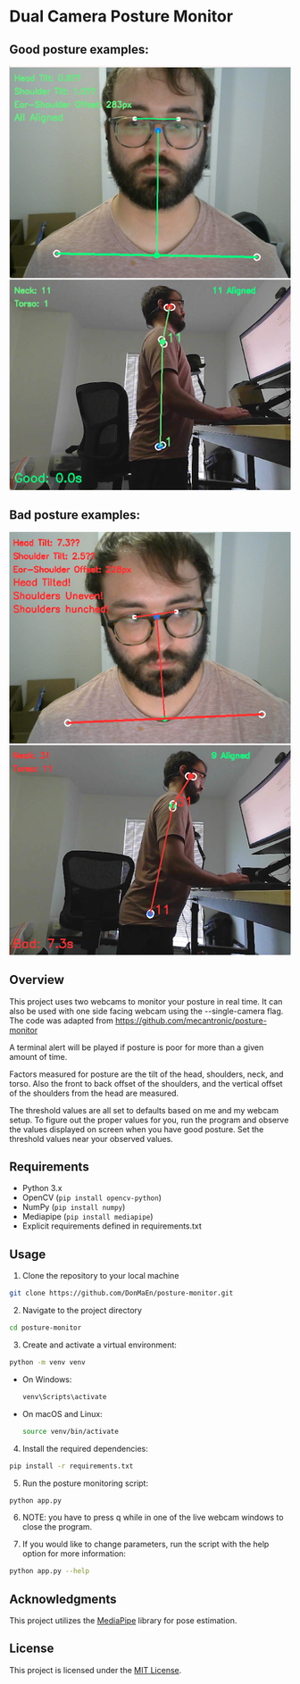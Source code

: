 # Dual Camera Posture Monitor

## Good posture examples:
![](front_good.png)
![](side_good.png)

## Bad posture examples:
![](front_bad.png)
![](side_bad.png)

## Overview
This project uses two webcams to monitor your posture in real time. It can also be used with one side facing webcam using the --single-camera flag. The code was adapted from https://github.com/mecantronic/posture-monitor

A terminal alert will be played if posture is poor for more than a given amount of time.

Factors measured for posture are the tilt of the head, shoulders, neck, and torso. Also the front to back offset of the shoulders, and the vertical offset of the shoulders from the head are measured.

The threshold values are all set to defaults based on me and my webcam setup. To figure out the proper values for you, run the program and observe the values displayed on screen when you have good posture. Set the threshold values near your observed values.


## Requirements
* Python 3.x
* OpenCV (`pip install opencv-python`)
* NumPy (`pip install numpy`)
* Mediapipe (`pip install mediapipe`)
* Explicit requirements defined in requirements.txt

## Usage
1. Clone the repository to your local machine
``` bash
git clone https://github.com/DonMaEn/posture-monitor.git
```

2. Navigate to the project directory
``` bash
cd posture-monitor
```

3. Create and activate a virtual environment:
``` bash
python -m venv venv
```
* On Windows:
    ``` bash
    venv\Scripts\activate
    ```
* On macOS and Linux:
    ``` bash
    source venv/bin/activate
    ```

4. Install the required dependencies:
``` bash
pip install -r requirements.txt
```

5. Run the posture monitoring script:
``` bash
python app.py 
```

6. NOTE: you have to press q while in one of the live webcam windows to close the program.

7. If you would like to change parameters, run the script with the help option for more information:
``` bash
python app.py --help
```

## Acknowledgments
This project utilizes the [MediaPipe](https://mediapipe.dev/) library for pose estimation.

## License
This project is licensed under the [MIT License](https://opensource.org/license/mit/).
